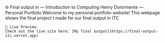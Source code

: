 🌐 Final output in — Introduction to Computing
    Henry Dolormente — Personal Portfolio
    Welcome to my personal portfolio website!
    This webpage shows the final project I made for our final output in ITC
    
    📸 Live Preview  
    Check out the live site here: [My final output](https://final-output-itc.vercel.app)
